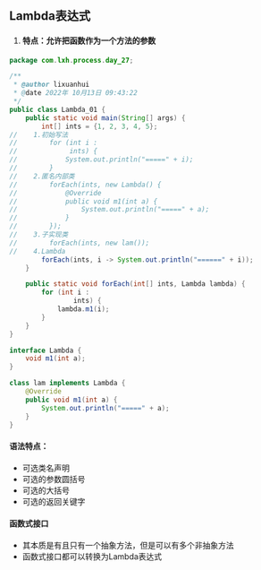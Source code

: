 ## Lambda表达式

1. #### 特点：允许把函数作为一个方法的参数

```java
package com.lxh.process.day_27;

/**
 * @author lixuanhui
 * @date 2022年 10月13日 09:43:22
 */
public class Lambda_01 {
    public static void main(String[] args) {
        int[] ints = {1, 2, 3, 4, 5};
//    1.初始写法
//        for (int i :
//             ints) {
//            System.out.println("=====" + i);
//        }
//    2.匿名内部类
//        forEach(ints, new Lambda() {
//            @Override
//            public void m1(int a) {
//                System.out.println("=====" + a);
//            }
//        });
//    3.子实现类
//        forEach(ints, new lam());
//    4.Lambda
        forEach(ints, i -> System.out.println("======" + i));
    }

    public static void forEach(int[] ints, Lambda lambda) {
        for (int i :
                ints) {
            lambda.m1(i);
        }
    }
}

interface Lambda {
    void m1(int a);
}

class lam implements Lambda {
    @Override
    public void m1(int a) {
        System.out.println("=====" + a);
    }
}
```

#### 语法特点：

- 可选类名声明
- 可选的参数圆括号
- 可选的大括号
- 可选的返回关键字

#### 函数式接口

- 其本质是有且只有一个抽象方法，但是可以有多个非抽象方法
- 函数式接口都可以转换为Lambda表达式

